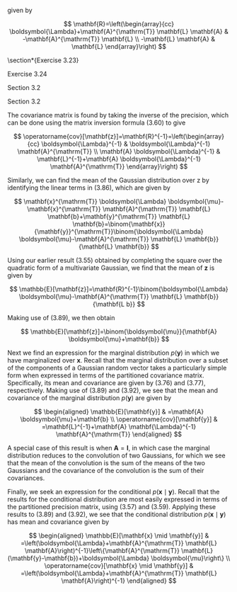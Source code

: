 given by

$$
\mathbf{R}=\left(\begin{array}{cc}
\boldsymbol{\Lambda}+\mathbf{A}^{\mathrm{T}} \mathbf{L} \mathbf{A} & -\mathbf{A}^{\mathrm{T}} \mathbf{L} \\
-\mathbf{L} \mathbf{A} & \mathbf{L}
\end{array}\right)
$$

\section*{Exercise 3.23}

Exercise 3.24

Section 3.2

Section 3.2

The covariance matrix is found by taking the inverse of the precision, which can be done using the matrix inversion formula (3.60) to give

$$
\operatorname{cov}[\mathbf{z}]=\mathbf{R}^{-1}=\left(\begin{array}{cc}
\boldsymbol{\Lambda}^{-1} & \boldsymbol{\Lambda}^{-1} \mathbf{A}^{\mathrm{T}} \\
\mathbf{A} \boldsymbol{\Lambda}^{-1} & \mathbf{L}^{-1}+\mathbf{A} \boldsymbol{\Lambda}^{-1} \mathbf{A}^{\mathrm{T}}
\end{array}\right)
$$

Similarly, we can find the mean of the Gaussian distribution over z by identifying the linear terms in (3.86), which are given by

$$
\mathbf{x}^{\mathrm{T}} \boldsymbol{\Lambda} \boldsymbol{\mu}-\mathbf{x}^{\mathrm{T}} \mathbf{A}^{\mathrm{T}} \mathbf{L} \mathbf{b}+\mathbf{y}^{\mathrm{T}} \mathbf{L} \mathbf{b}=\binom{\mathbf{x}}{\mathbf{y}}^{\mathrm{T}}\binom{\boldsymbol{\Lambda} \boldsymbol{\mu}-\mathbf{A}^{\mathrm{T}} \mathbf{L} \mathbf{b}}{\mathbf{L} \mathbf{b}}
$$

Using our earlier result (3.55) obtained by completing the square over the quadratic form of a multivariate Gaussian, we find that the mean of $\mathbf{z}$ is given by

$$
\mathbb{E}[\mathbf{z}]=\mathbf{R}^{-1}\binom{\boldsymbol{\Lambda} \boldsymbol{\mu}-\mathbf{A}^{\mathrm{T}} \mathbf{L} \mathbf{b}}{\mathbf{L b}}
$$

Making use of (3.89), we then obtain

$$
\mathbb{E}[\mathbf{z}]=\binom{\boldsymbol{\mu}}{\mathbf{A} \boldsymbol{\mu}+\mathbf{b}}
$$

Next we find an expression for the marginal distribution $p(\mathbf{y})$ in which we have marginalized over $\mathbf{x}$. Recall that the marginal distribution over a subset of the components of a Gaussian random vector takes a particularly simple form when expressed in terms of the partitioned covariance matrix. Specifically, its mean and covariance are given by (3.76) and (3.77), respectively. Making use of (3.89) and (3.92), we see that the mean and covariance of the marginal distribution $p(\mathbf{y})$ are given by

$$
\begin{aligned}
\mathbb{E}[\mathbf{y}] & =\mathbf{A} \boldsymbol{\mu}+\mathbf{b} \\
\operatorname{cov}[\mathbf{y}] & =\mathbf{L}^{-1}+\mathbf{A} \mathbf{\Lambda}^{-1} \mathbf{A}^{\mathrm{T}}
\end{aligned}
$$

A special case of this result is when $\mathbf{A}=\mathbf{I}$, in which case the marginal distribution reduces to the convolution of two Gaussians, for which we see that the mean of the convolution is the sum of the means of the two Gaussians and the covariance of the convolution is the sum of their covariances.

Finally, we seek an expression for the conditional $p(\mathbf{x} \mid \mathbf{y})$. Recall that the results for the conditional distribution are most easily expressed in terms of the partitioned precision matrix, using (3.57) and (3.59). Applying these results to (3.89) and (3.92), we see that the conditional distribution $p(\mathbf{x} \mid \mathbf{y})$ has mean and covariance given by

$$
\begin{aligned}
\mathbb{E}[\mathbf{x} \mid \mathbf{y}] & =\left(\boldsymbol{\Lambda}+\mathbf{A}^{\mathrm{T}} \mathbf{L} \mathbf{A}\right)^{-1}\left\{\mathbf{A}^{\mathrm{T}} \mathbf{L}(\mathbf{y}-\mathbf{b})+\boldsymbol{\Lambda} \boldsymbol{\mu}\right\} \\
\operatorname{cov}[\mathbf{x} \mid \mathbf{y}] & =\left(\boldsymbol{\Lambda}+\mathbf{A}^{\mathrm{T}} \mathbf{L} \mathbf{A}\right)^{-1}
\end{aligned}
$$